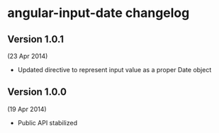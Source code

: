 # angular-input-date changelog

## Version 1.0.1
(23 Apr 2014)

- Updated directive to represent input value as a proper Date object

## Version 1.0.0
(19 Apr 2014)

- Public API stabilized